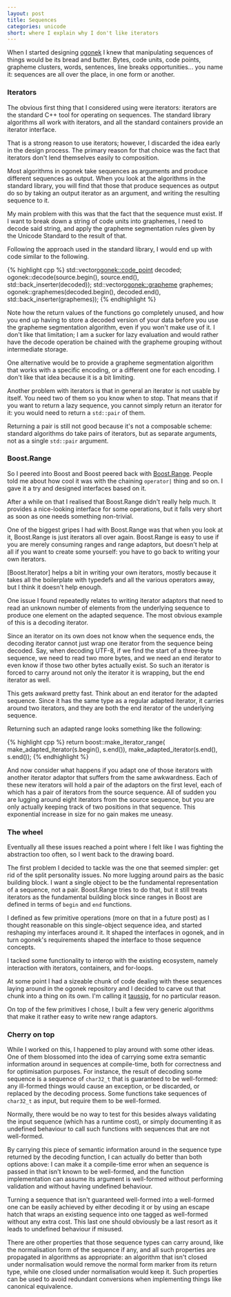 ```yaml
---
layout: post
title: Sequences
categories: unicode
short: where I explain why I don't like iterators
---
```


When I started designing [ogonek] I knew that manipulating sequences of things
would be its bread and butter. Bytes, code units, code points, grapheme
clusters, words, sentences, line breaks opportunities... you name it: sequences
are all over the place, in one form or another.

### Iterators

The obvious first thing that I considered using were iterators: iterators are
the standard C++ tool for operating on sequences. The standard library
algorithms all work with iterators, and all the standard containers provide an
iterator interface.

That is a strong reason to use iterators; however, I discarded the idea early in
the design process. The primary reason for that choice was the fact that
iterators don't lend themselves easily to composition.

Most algorithms in ogonek take sequences as arguments and produce different
sequences as output.  When you look at the algorithms in the standard library,
you will find that those that produce sequences as output do so by taking an
output iterator as an argument, and writing the resulting sequence to it.

My main problem with this was that the fact that the sequence must exist. If I
want to break down a string of code units into graphemes, I need to decode said
string, and apply the grapheme segmentation rules given by the Unicode Standard
to the result of that.

Following the approach used in the standard library, I would end up with code
similar to the following.

{% highlight cpp %}
std::vector<ogonek::code_point> decoded;
ogonek::decode<encoding>(source.begin(), source.end(), std::back_inserter(decoded));
std::vector<ogonek::grapheme> graphemes;
ogonek::graphemes(decoded.begin(), decoded.end(), std::back_inserter(graphemes));
{% endhighlight %}

Note how the return values of the functions go completely unused, and how you
end up having to store a decoded version of your data before you use the
grapheme segmentation algorithm, even if you won't make use of it. I don't like
that limitation; I am a sucker for lazy evaluation and would rather have the
decode operation be chained with the grapheme grouping without intermediate
storage.

One alternative would be to provide a grapheme segmentation algorithm
that works with a specific encoding, or a different one for each encoding.
I don't like that idea because it is a bit limiting.

Another problem with iterators is that in general an iterator is not usable by
itself.  You need two of them so you know when to stop. That means that if you
want to return a lazy sequence, you cannot simply return an iterator for it: you
would need to return a `std::pair` of them.

Returning a pair is still not good because it's not a composable scheme:
standard algorithms do take pairs of iterators, but as separate arguments, not
as a single `std::pair` argument.

### Boost.Range

So I peered into Boost and Boost peered back with [Boost.Range]. People told me
about how cool it was with the chaining `operator|` thing and so on. I gave it a
try and designed interfaces based on it.

After a while on that I realised that Boost.Range didn't really help much. It
provides a nice-looking interface for some operations, but it falls very short
as soon as one needs something non-trivial.

One of the biggest gripes I had with Boost.Range was that when you look at it,
Boost.Range is just iterators all over again. Boost.Range is easy to use if you
are merely consuming ranges and range adaptors, but doesn't help at all if you
want to create some yourself: you have to go back to writing your own iterators.

[Boost.Iterator] helps a bit in writing your own iterators, mostly because it
takes all the boilerplate with typedefs and all the various operators away, but
I think it doesn't help enough.

One issue I found repeatedly relates to writing iterator adaptors that need to
read an unknown number of elements from the underlying sequence to produce one
element on the adapted sequence. The most obvious example of this is a decoding
iterator.

Since an iterator on its own does not know when the sequence ends, the decoding
iterator cannot just wrap one iterator from the sequence being decoded. Say,
when decoding UTF-8, if we find the start of a three-byte sequence, we need to
read two more bytes, and we need an end iterator to even know if those two other
bytes actually exist. So such an iterator is forced to carry around not only the
iterator it is wrapping, but the end iterator as well.

This gets awkward pretty fast. Think about an end iterator for the adapted
sequence. Since it has the same type as a regular adapted iterator, it carries
around two iterators, and they are both the end iterator of the underlying
sequence.

Returning such an adapted range looks something like the following:

{% highlight cpp %}
return boost::make_iterator_range(
    make_adapted_iterator(s.begin(), s.end()),
    make_adapted_iterator(s.end(), s.end());
{% endhighlight %}

And now consider what happens if you adapt one of those iterators with another
iterator adaptor that suffers from the same awkwardness. Each of these new
iterators will hold a pair of the adaptors on the first level, each of which has
a pair of iterators from the source sequence. All of sudden you are lugging
around eight iterators from the source sequence, but you are only actually
keeping track of two positions in that sequence. This exponential increase in
size for no gain makes me uneasy.

### The wheel

Eventually all these issues reached a point where I felt like I was fighting the
abstraction too often, so I went back to the drawing board.

The first problem I decided to tackle was the one that seemed simpler: get rid
of the split personality issues. No more lugging around pairs as the basic
building block. I want a single object to be the fundamental representation of a
sequence, not a pair. Boost.Range tries to do that, but it still treats
iterators as the fundamental building block since ranges in Boost are defined in
terms of `begin` and `end` functions.

I defined as few primitive operations (more on that in a future post) as I
thought reasonable on this single-object sequence idea, and started reshaping my
interfaces around it. It shaped the interfaces in ogonek, and in turn ogonek's
requirements shaped the interface to those sequence concepts.

I tacked some functionality to interop with the existing ecosystem, namely
interaction with iterators, containers, and for-loops.

At some point I had a sizeable chunk of code dealing with these sequences laying
around in the ogonek repository and I decided to carve out that chunk into a
thing on its own. I'm calling it [taussig], for no particular reason.

On top of the few primitives I chose, I built a few very generic algorithms that
make it rather easy to write new range adaptors.

### Cherry on top

While I worked on this, I happened to play around with some other ideas. One of
them blossomed into the idea of carrying some extra semantic information around
in sequences at compile-time, both for correctness and for optimisation
purposes. For instance, the result of decoding some sequence is a sequence of
`char32_t` that is guaranteed to be well-formed: any ill-formed things would
cause an exception, or be discarded, or replaced by the decoding process. Some
functions take sequences of `char32_t` as input, but require them to be
well-formed.

Normally, there would be no way to test for this besides always validating the
input sequence (which has a runtime cost), or simply documenting it as undefined
behaviour to call such functions with sequences that are not well-formed.

By carrying this piece of semantic information around in the sequence type
returned by the decoding function, I can actually do better than both options
above: I can make it a compile-time error when an sequence is passed in that
isn't known to be well-formed, and the function implementation can assume its
argument is well-formed without performing validation and without having
undefined behaviour.

Turning a sequence that isn't guaranteed well-formed into a well-formed one can
be easily achieved by either decoding it or by using an escape hatch that wraps
an existing sequence into one tagged as well-formed without any extra cost.
This last one should obviously be a last resort as it leads to undefined
behaviour if misused.

There are other properties that those sequence types can carry around, like
the normalisation form of the sequence if any, and all such properties are
propagated in algorithms as appropriate: an algorithm that isn't closed under
normalisation would remove the normal form marker from its return type, while
one closed under normalisation would keep it. Such properties can be used to
avoid redundant conversions when implementing things like canonical equivalence.

 [ogonek]: http://github.com/rmartinho/ogonek
 [Boost.Range]: http://www.boost.org/libs/range/doc/html/index.html
 [taussig]: http://github.com/rmartinho/taussig

